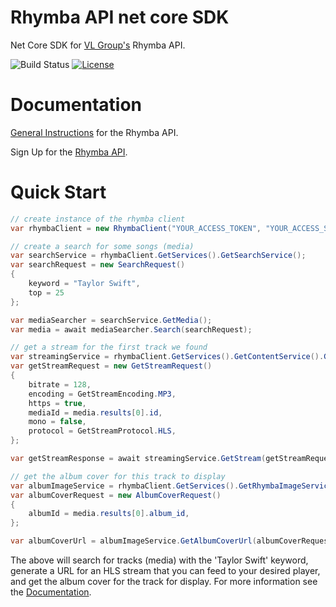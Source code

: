 # Rhymba API net core SDK
Net Core SDK for [VL Group's](https://vlgroup.com/) Rhymba API.

![Build Status](https://github.com/vlgroup/rhymba-netcore-sdk/actions/workflows/build.yml/badge.svg) [![License](https://img.shields.io/github/license/vlgroup/rhymba-netcore-sdk)](https://github.com/vlgroup/rhymba-netcore-sdk/blob/main/LICENSE)

# Documentation
[General Instructions](https://documentation.vlgroup.com) for the Rhymba API.

Sign Up for the [Rhymba API](https://rhymbamanager.vlgroup.com/APISignup).

# Quick Start
```csharp
// create instance of the rhymba client
var rhymbaClient = new RhymbaClient("YOUR_ACCESS_TOKEN", "YOUR_ACCESS_SECRET");

// create a search for some songs (media)
var searchService = rhymbaClient.GetServices().GetSearchService();
var searchRequest = new SearchRequest()
{
    keyword = "Taylor Swift",
    top = 25
};

var mediaSearcher = searchService.GetMedia();
var media = await mediaSearcher.Search(searchRequest);

// get a stream for the first track we found
var streamingService = rhymbaClient.GetServices().GetContentService().GetStreaming();
var getStreamRequest = new GetStreamRequest()
{
    bitrate = 128,
    encoding = GetStreamEncoding.MP3,
    https = true,
    mediaId = media.results[0].id,
    mono = false,
    protocol = GetStreamProtocol.HLS,
};

var getStreamResponse = await streamingService.GetStream(getStreamRequest);

// get the album cover for this track to display
var albumImageService = rhymbaClient.GetServices().GetRhymbaImageService().GetAlbumImage();
var albumCoverRequest = new AlbumCoverRequest()
{
    albumId = media.results[0].album_id,
};

var albumCoverUrl = albumImageService.GetAlbumCoverUrl(albumCoverRequest);
```

The above will search for tracks (media) with the 'Taylor Swift' keyword, generate a URL for an HLS stream that you can feed to your desired player, and get the album cover for the track for display. For more information see the [Documentation](#documentation).